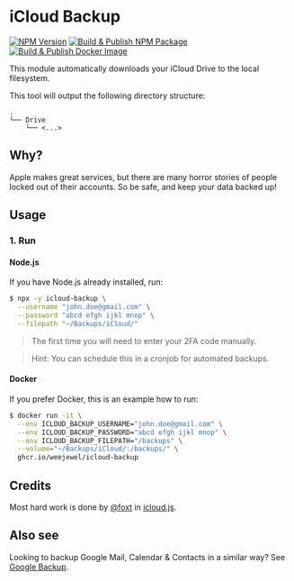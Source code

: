 # iCloud Backup

[![NPM Version](https://img.shields.io/npm/v/icloud-backup)](https://npmjs.com/package/icloud-backup)
[![Build & Publish NPM Package](https://github.com/WeeJeWel/node-icloud-backup/actions/workflows/npm-publish.yml/badge.svg)](https://github.com/WeeJeWel/node-icloud-backup/actions/workflows/npm-publish.yml)
[![Build & Publish Docker Image](https://github.com/WeeJeWel/node-icloud-backup/actions/workflows/ghcr-publish.yml/badge.svg)](https://github.com/WeeJeWel/node-icloud-backup/actions/workflows/ghcr-publish.yml)

This module automatically downloads your iCloud Drive to the local filesystem.

This tool will output the following directory structure:

```
.
└── Drive
    └── <...>
```

## Why?

Apple makes great services, but there are many horror stories of people locked out of their accounts. So be safe, and keep your data backed up!

## Usage

### 1. Run

#### Node.js

If you have Node.js already installed, run:

```bash
$ npx -y icloud-backup \
  --username "john.doe@gmail.com" \
  --password "abcd efgh ijkl mnop" \
  --filepath "~/Backups/iCloud/"
```

> The first time you will need to enter your 2FA code manually.

> Hint: You can schedule this in a cronjob for automated backups.

#### Docker

If you prefer Docker, this is an example how to run: 

```bash
$ docker run -it \
  --env ICLOUD_BACKUP_USERNAME="john.doe@gmail.com" \
  --env ICLOUD_BACKUP_PASSWORD="abcd efgh ijkl mnop" \
  --env ICLOUD_BACKUP_FILEPATH="/backups" \
  --volume="~/Backups/iCloud/:/backups/" \
  ghcr.io/weejewel/icloud-backup
```

## Credits

Most hard work is done by [@foxt](https://github.com/foxt) in [icloud.js](https://github.com/foxt/icloud.js).

## Also see

Looking to backup Google Mail, Calendar & Contacts in a similar way? See [Google Backup](https://github.com/WeeJeWel/node-google-backup).